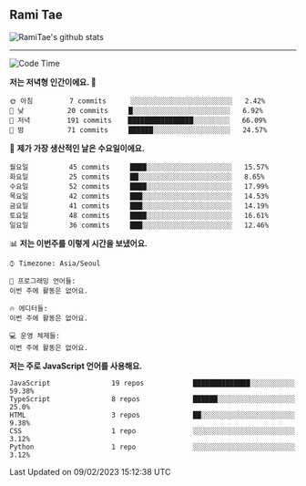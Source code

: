 ## Rami Tae

![RamiTae's github stats](https://github-readme-stats.vercel.app/api?username=RamiTae&show_icons=true&theme=tokyonight)

---
<!--START_SECTION:waka-->
![Code Time](http://img.shields.io/badge/Code%20Time-566%20hrs%2024%20mins-blue)

**저는 저녁형 인간이에요. 🦉** 

```text
🌞 아침         7 commits      ░░░░░░░░░░░░░░░░░░░░░░░░░   2.42% 
🌆 낮　         20 commits     █░░░░░░░░░░░░░░░░░░░░░░░░   6.92% 
🌃 저녁         191 commits    ████████████████░░░░░░░░░   66.09% 
🌙 밤　         71 commits     ██████░░░░░░░░░░░░░░░░░░░   24.57%

```
📅 **제가 가장 생산적인 날은 수요일이에요.** 

```text
월요일          45 commits     ████░░░░░░░░░░░░░░░░░░░░░   15.57% 
화요일          25 commits     ██░░░░░░░░░░░░░░░░░░░░░░░   8.65% 
수요일          52 commits     ████░░░░░░░░░░░░░░░░░░░░░   17.99% 
목요일          42 commits     ███░░░░░░░░░░░░░░░░░░░░░░   14.53% 
금요일          41 commits     ███░░░░░░░░░░░░░░░░░░░░░░   14.19% 
토요일          48 commits     ████░░░░░░░░░░░░░░░░░░░░░   16.61% 
일요일          36 commits     ███░░░░░░░░░░░░░░░░░░░░░░   12.46%

```


📊 **저는 이번주를 이렇게 시간을 보냈어요.** 

```text
⌚︎ Timezone: Asia/Seoul

💬 프로그래밍 언어들: 
이번 주에 활동은 없어요.

🔥 에디터들: 
이번 주에 활동은 없어요.

💻 운영 체제들: 
이번 주에 활동은 없어요.

```

**저는 주로 JavaScript 언어를 사용해요.** 

```text
JavaScript               19 repos            ██████████████░░░░░░░░░░░   59.38% 
TypeScript               8 repos             ██████░░░░░░░░░░░░░░░░░░░   25.0% 
HTML                     3 repos             ██░░░░░░░░░░░░░░░░░░░░░░░   9.38% 
CSS                      1 repo              ░░░░░░░░░░░░░░░░░░░░░░░░░   3.12% 
Python                   1 repo              ░░░░░░░░░░░░░░░░░░░░░░░░░   3.12%

```



 Last Updated on 09/02/2023 15:12:38 UTC
<!--END_SECTION:waka-->
